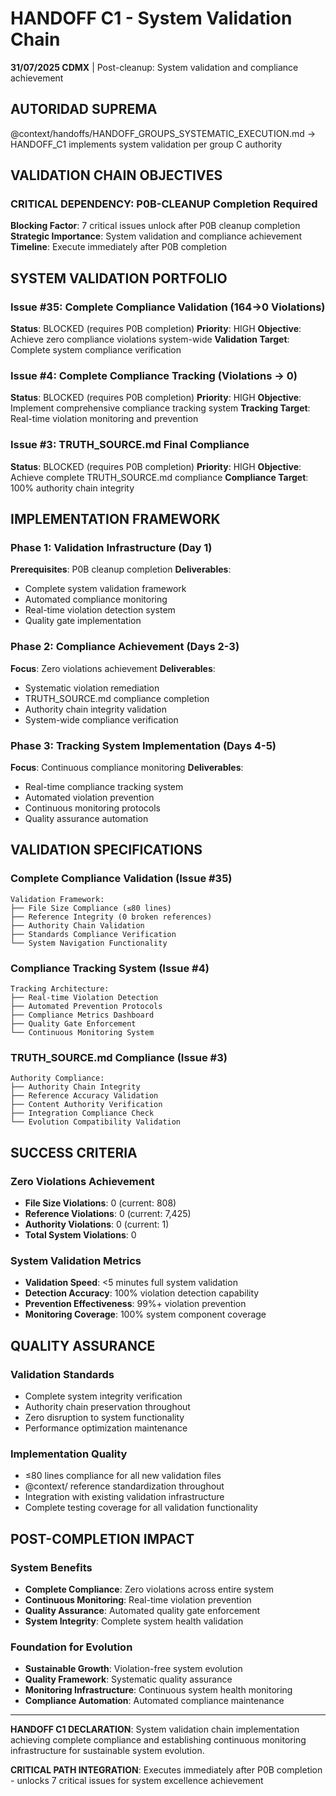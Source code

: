 # HANDOFF C1 - System Validation Chain

**31/07/2025 CDMX** | Post-cleanup: System validation and compliance achievement

## AUTORIDAD SUPREMA
@context/handoffs/HANDOFF_GROUPS_SYSTEMATIC_EXECUTION.md → HANDOFF_C1 implements system validation per group C authority

## VALIDATION CHAIN OBJECTIVES

### **CRITICAL DEPENDENCY**: P0B-CLEANUP Completion Required
**Blocking Factor**: 7 critical issues unlock after P0B cleanup completion
**Strategic Importance**: System validation and compliance achievement
**Timeline**: Execute immediately after P0B completion

## SYSTEM VALIDATION PORTFOLIO

### **Issue #35: Complete Compliance Validation (164→0 Violations)**
**Status**: BLOCKED (requires P0B completion)
**Priority**: HIGH
**Objective**: Achieve zero compliance violations system-wide
**Validation Target**: Complete system compliance verification

### **Issue #4: Complete Compliance Tracking (Violations → 0)**
**Status**: BLOCKED (requires P0B completion)
**Priority**: HIGH
**Objective**: Implement comprehensive compliance tracking system
**Tracking Target**: Real-time violation monitoring and prevention

### **Issue #3: TRUTH_SOURCE.md Final Compliance**
**Status**: BLOCKED (requires P0B completion)
**Priority**: HIGH
**Objective**: Achieve complete TRUTH_SOURCE.md compliance
**Compliance Target**: 100% authority chain integrity

## IMPLEMENTATION FRAMEWORK

### **Phase 1: Validation Infrastructure (Day 1)**
**Prerequisites**: P0B cleanup completion
**Deliverables**:
- Complete system validation framework
- Automated compliance monitoring
- Real-time violation detection system
- Quality gate implementation

### **Phase 2: Compliance Achievement (Days 2-3)**
**Focus**: Zero violations achievement
**Deliverables**:
- Systematic violation remediation
- TRUTH_SOURCE.md compliance completion
- Authority chain integrity validation
- System-wide compliance verification

### **Phase 3: Tracking System Implementation (Days 4-5)**
**Focus**: Continuous compliance monitoring
**Deliverables**:
- Real-time compliance tracking system
- Automated violation prevention
- Continuous monitoring protocols
- Quality assurance automation

## VALIDATION SPECIFICATIONS

### **Complete Compliance Validation (Issue #35)**
```
Validation Framework:
├── File Size Compliance (≤80 lines)
├── Reference Integrity (0 broken references)
├── Authority Chain Validation
├── Standards Compliance Verification
└── System Navigation Functionality
```

### **Compliance Tracking System (Issue #4)**
```
Tracking Architecture:
├── Real-time Violation Detection
├── Automated Prevention Protocols
├── Compliance Metrics Dashboard
├── Quality Gate Enforcement
└── Continuous Monitoring System
```

### **TRUTH_SOURCE.md Compliance (Issue #3)**
```
Authority Compliance:
├── Authority Chain Integrity
├── Reference Accuracy Validation
├── Content Authority Verification
├── Integration Compliance Check
└── Evolution Compatibility Validation
```

## SUCCESS CRITERIA

### **Zero Violations Achievement**
- **File Size Violations**: 0 (current: 808)
- **Reference Violations**: 0 (current: 7,425)
- **Authority Violations**: 0 (current: 1)
- **Total System Violations**: 0

### **System Validation Metrics**
- **Validation Speed**: <5 minutes full system validation
- **Detection Accuracy**: 100% violation detection capability
- **Prevention Effectiveness**: 99%+ violation prevention
- **Monitoring Coverage**: 100% system component coverage

## QUALITY ASSURANCE

### **Validation Standards**
- Complete system integrity verification
- Authority chain preservation throughout
- Zero disruption to system functionality
- Performance optimization maintenance

### **Implementation Quality**
- ≤80 lines compliance for all new validation files
- @context/ reference standardization throughout
- Integration with existing validation infrastructure
- Complete testing coverage for all validation functionality

## POST-COMPLETION IMPACT

### **System Benefits**
- **Complete Compliance**: Zero violations across entire system
- **Continuous Monitoring**: Real-time violation prevention
- **Quality Assurance**: Automated quality gate enforcement
- **System Integrity**: Complete system health validation

### **Foundation for Evolution**
- **Sustainable Growth**: Violation-free system evolution
- **Quality Framework**: Systematic quality assurance
- **Monitoring Infrastructure**: Continuous system health monitoring
- **Compliance Automation**: Automated compliance maintenance

---

**HANDOFF C1 DECLARATION**: System validation chain implementation achieving complete compliance and establishing continuous monitoring infrastructure for sustainable system evolution.

**CRITICAL PATH INTEGRATION**: Executes immediately after P0B completion - unlocks 7 critical issues for system excellence achievement